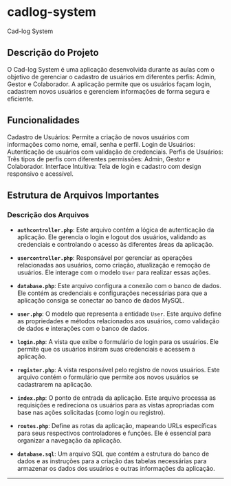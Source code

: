 # cadlog-system
Cad-log System 
## Descrição do Projeto
O Cad-log System é uma aplicação desenvolvida durante as aulas com o objetivo de gerenciar o cadastro de usuários em diferentes perfis: Admin, Gestor e Colaborador. A aplicação permite que os usuários façam login, cadastrem novos usuários e gerenciem informações de forma segura e eficiente.

## Funcionalidades
Cadastro de Usuários: Permite a criação de novos usuários com informações como nome, email, senha e perfil.
Login de Usuários: Autenticação de usuários com validação de credenciais.
Perfis de Usuários: Três tipos de perfis com diferentes permissões: Admin, Gestor e Colaborador.
Interface Intuitiva: Tela de login e cadastro com design responsivo e acessível.

## Estrutura de Arquivos Importantes

### Descrição dos Arquivos

- **`authcontroller.php`**: Este arquivo contém a lógica de autenticação da aplicação. Ele gerencia o login e logout dos usuários, validando as credenciais e controlando o acesso às diferentes áreas da aplicação.

- **`usercontroller.php`**: Responsável por gerenciar as operações relacionadas aos usuários, como criação, atualização e remoção de usuários. Ele interage com o modelo `User` para realizar essas ações.

- **`database.php`**: Este arquivo configura a conexão com o banco de dados. Ele contém as credenciais e configurações necessárias para que a aplicação consiga se conectar ao banco de dados MySQL.

- **`user.php`**: O modelo que representa a entidade `User`. Este arquivo define as propriedades e métodos relacionados aos usuários, como validação de dados e interações com o banco de dados.

- **`login.php`**: A vista que exibe o formulário de login para os usuários. Ele permite que os usuários insiram suas credenciais e acessem a aplicação.

- **`register.php`**: A vista responsável pelo registro de novos usuários. Este arquivo contém o formulário que permite aos novos usuários se cadastrarem na aplicação.

- **`index.php`**: O ponto de entrada da aplicação. Este arquivo processa as requisições e redireciona os usuários para as vistas apropriadas com base nas ações solicitadas (como login ou registro).

- **`routes.php`**: Define as rotas da aplicação, mapeando URLs específicas para seus respectivos controladores e funções. Ele é essencial para organizar a navegação da aplicação.

- **`database.sql`**: Um arquivo SQL que contém a estrutura do banco de dados e as instruções para a criação das tabelas necessárias para armazenar os dados dos usuários e outras informações da aplicação.

---
